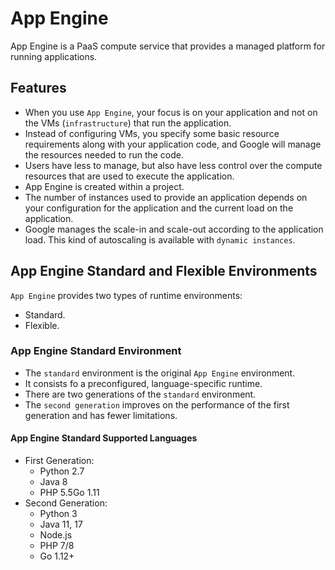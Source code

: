 # App Engine

App Engine is a PaaS compute service that provides a managed platform for running applications.

## Features

- When you use `App Engine`, your focus is on your application and not on the VMs (`infrastructure`) that run the application.
- Instead of configuring VMs, you specify some basic resource requirements along with your application code, and Google will manage the resources needed to run the code.
- Users have less to manage, but also have less control over the compute resources that are used to execute the application.
- App Engine is created within a project.
- The number of instances used to provide an application depends on your configuration for the application and the current load on the application.
- Google manages the scale-in and scale-out according to the application load. This kind of autoscaling is available with `dynamic instances`.

## App Engine Standard and Flexible Environments

`App Engine` provides two types of runtime environments:

- Standard.
- Flexible.

### App Engine Standard Environment

- The `standard` environment is the original `App Engine` environment.
- It consists fo a preconfigured, language-specific runtime.
- There are two generations of the `standard` environment.
- The `second generation` improves on the performance of the first generation and has fewer limitations.

#### App Engine Standard Supported Languages

- First Generation:
  - Python 2.7
  - Java 8
  - PHP 5.5Go 1.11
- Second Generation:
  - Python 3
  - Java 11, 17
  - Node.js
  - PHP 7/8
  - Go 1.12+